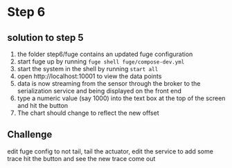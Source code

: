 # Step 6

## solution to step 5 

1. the folder step6/fuge contains an updated fuge configuration
2. start fuge up by running `fuge shell fuge/compose-dev.yml`
3. start the system in the shell by running `start all`
4. open http://localhost:10001 to view the data points
5. data is now streaming from the sensor through the broker to the serialization service and being displayed on the front end
6. type a numeric value (say 1000) into the text box at the top of the screen and hit the button
7. The chart should change to reflect the new offset


## Challenge

edit fuge config to not tail, tail the actuator, edit the service to add some trace hit the button and see the new trace come out
